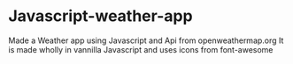 # Javascript-weather-app
Made a Weather app using Javascript and Api from openweathermap.org
It is made wholly in vannilla Javascript and uses icons from font-awesome
